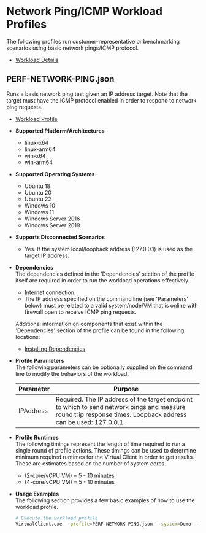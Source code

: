 ﻿# Network Ping/ICMP Workload Profiles
The following profiles run customer-representative or benchmarking scenarios using basic network pings/ICMP protocol.  

* [Workload Details](./network-ping.md)  

## PERF-NETWORK-PING.json
Runs a basis network ping test given an IP address target. Note that the target must have the ICMP protocol enabled in order to
respond to network ping requests.

* [Workload Profile](https://github.com/microsoft/VirtualClient/blob/main/src/VirtualClient/VirtualClient.Main/profiles/PERF-NETWORK-PING.json) 

* **Supported Platform/Architectures**
  * linux-x64
  * linux-arm64
  * win-x64
  * win-arm64

* **Supported Operating Systems**
  * Ubuntu 18
  * Ubuntu 20
  * Ubuntu 22
  * Windows 10
  * Windows 11
  * Windows Server 2016
  * Windows Server 2019

* **Supports Disconnected Scenarios**  
  * Yes. If the system local/loopback address (127.0.0.1) is used as the target IP address.

* **Dependencies**  
  The dependencies defined in the 'Dependencies' section of the profile itself are required in order to run the workload operations effectively.
  * Internet connection.
  * The IP address specified on the command line (see 'Parameters' below) must be related to a valid system/node/VM that is online with firewall open
    to receive ICMP ping requests.

  Additional information on components that exist within the 'Dependencies' section of the profile can be found in the following locations:
  * [Installing Dependencies](https://microsoft.github.io/VirtualClient/docs/category/dependencies/)

* **Profile Parameters**  
  The following parameters can be optionally supplied on the command line to modify the behaviors of the workload.

  | Parameter   | Purpose |
  |-------------|---------|
  | IPAddress   | Required. The IP address of the target endpoint to which to send network pings and measure round trip response times. Loopback address can be used: 127.0.0.1.  |

* **Profile Runtimes**  
  The following timings represent the length of time required to run a single round of profile actions. These timings can be used to determine
  minimum required runtimes for the Virtual Client in order to get results. These are estimates based on the number of system cores.

  * (2-core/vCPU VM) = 5 - 10 minutes
  * (4-core/vCPU VM) = 5 - 10 minutes

* **Usage Examples**  
  The following section provides a few basic examples of how to use the workload profile.

  ``` bash
  # Execute the workload profile
  VirtualClient.exe --profile=PERF-NETWORK-PING.json --system=Demo --timeout=1440 --parameters=IPAddress=1.2.3.4
  ```